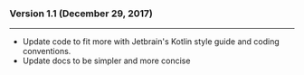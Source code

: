 ### Version 1.1 (December 29, 2017)
_______
* Update code to fit more with Jetbrain's Kotlin style guide and coding conventions.
* Update docs to be simpler and more concise
